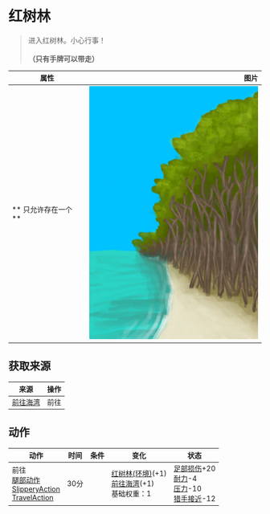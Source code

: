 # 红树林  
> 进入红树林。小心行事！<br><br><b>（只有手牌可以带走）</b>  
  
  属性  |   图片   
 ----  |  ----:   
 ** 只允许存在一个 **  |  ![](Sprite/MangrovesFromBeach.png)   
  
## 获取来源  
来源  |  操作  
----  |  ----  
[前往海湾](Path_MangrovesToBay.md)  |  前往  
## 动作  
动作  |  时间  |  条件  |  变化  |  状态  
----  |  ----  |  ----  |  ----  |  ----  
前往<br>[腿部动作](LegAction.md)<br>[SlipperyAction](SlipperyAction.md)<br>[TravelAction](TravelAction.md)  |  30分  |    |  [红树林(环境)](Env_Mangroves.md)(+1)<br>[前往海湾](Path_MangrovesToBay.md)(+1)<br>基础权重：1<br>  |  [足部损伤](FootDamage.md)+20<br>[耐力](Stamina.md)-4<br>[压力](Stress.md)-10<br>[猎手接近](HuntersProximity.md)-12  
